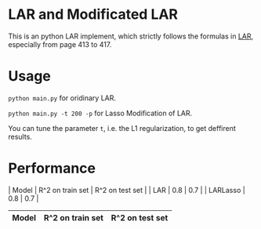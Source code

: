# LAR and Modificated LAR

This is an python LAR implement, which strictly follows the formulas in [LAR](http://statweb.stanford.edu/~tibs/ftp/lars.pdf), especially from page 413 to 417.

# Usage
`python main.py` for oridinary LAR. 

`python main.py -t 200 -p` for Lasso Modification of LAR.

You can tune the parameter `t`, i.e. the L1 regularization, to get deffirent results.

# Performance 

| Model | R^2 on train set | R^2 on test set |
| LAR   | 0.8 | 0.7 |
| LARLasso | 0.8 | 0.7 | 

| Model | R^2 on train set | R^2 on test set | 
|---------|--------|--------| 
